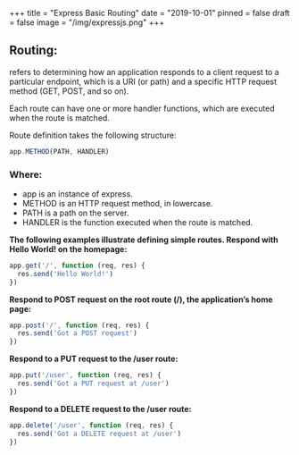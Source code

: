 +++
title = "Express Basic Routing"
date = "2019-10-01"
pinned = false
draft = false
image = "/img/expressjs.png"
+++
## Routing: 
refers to determining how an application responds to a client request to a particular endpoint, which is a URI (or path) and a specific HTTP request method (GET, POST, and so on).

Each route can have one or more handler functions, which are executed when the route is matched.

Route definition takes the following structure:
```js
app.METHOD(PATH, HANDLER)
```
### Where:

* app is an instance of express.
* METHOD is an HTTP request method, in lowercase.
* PATH is a path on the server.
* HANDLER is the function executed when the route is matched.

__The following examples illustrate defining simple routes.
Respond with Hello World! on the homepage:__
```js
app.get('/', function (req, res) {
  res.send('Hello World!')
})
```
__Respond to POST request on the root route (/), the application’s home page:__
```js
app.post('/', function (req, res) {
  res.send('Got a POST request')
})
```
__Respond to a PUT request to the /user route:__

```js
app.put('/user', function (req, res) {
  res.send('Got a PUT request at /user')
})
```
__Respond to a DELETE request to the /user route:__
```js
app.delete('/user', function (req, res) {
  res.send('Got a DELETE request at /user')
})

```
